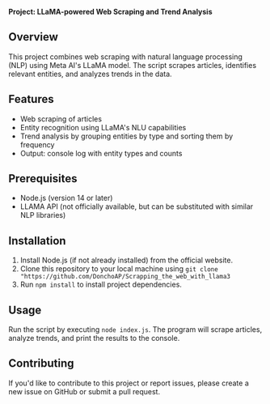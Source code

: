 **Project: LLaMA-powered Web Scraping and Trend Analysis**

**Overview**
---------

This project combines web scraping with natural language processing (NLP) using Meta AI's LLaMA model. The script scrapes articles, identifies relevant entities, and analyzes trends in the data.

**Features**
------------

* Web scraping of articles
* Entity recognition using LLaMA's NLU capabilities
* Trend analysis by grouping entities by type and sorting them by frequency
* Output: console log with entity types and counts

**Prerequisites**
-----------------

* Node.js (version 14 or later)
* LLAMA API (not officially available, but can be substituted with similar NLP libraries)

**Installation**
--------------

1. Install Node.js (if not already installed) from the official website.
2. Clone this repository to your local machine using `git clone "https://github.com/DonchoAP/Scrapping_the_web_with_llama3`
3. Run `npm install` to install project dependencies.

**Usage**
--------

Run the script by executing `node index.js`. The program will scrape articles, analyze trends, and print the results to the console.

**Contributing**
-------------

If you'd like to contribute to this project or report issues, please create a new issue on GitHub or submit a pull request.
